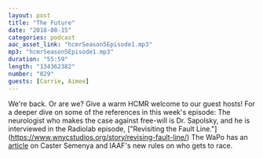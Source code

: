 ```yaml
---
layout: post
title: "The Future"
date: "2018-08-15"
categories: podcast
aac_asset_link: "hcmrSeason5Episode1.mp3"
mp3: "hcmrSeason5Episode1.mp3"
duration: "55:59"
length: "134362382"
number: "029"
guests: [Carrie, Aimee]
---
```


We're back. Or are we? Give a warm HCMR welcome to our guest hosts! For a deeper dive on some of the references in this week's episode: The neurologist who makes the case against free-will is Dr. Sapolsky, and he is interviewed in the Radiolab episode, ["Revisiting the Fault Line."] (https://www.wnycstudios.org/story/revising-fault-line/) The WaPo has an [article](https://www.washingtonpost.com/news/morning-mix/wp/2018/04/27/female-athletes-with-naturally-high-testosterone-levels-face-hurdles-under-new-iaaf-rules/?utm_term=.86bd80cf0927) on Caster Semenya and IAAF's new rules on who gets to race.
